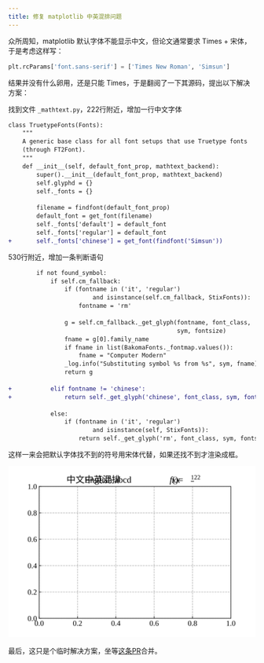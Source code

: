 ```yaml
---
title: 修复 matplotlib 中英混排问题
---
```


众所周知，matplotlib 默认字体不能显示中文，但论文通常要求 Times + 宋体，于是考虑这样写：

```py
plt.rcParams['font.sans-serif'] = ['Times New Roman', 'Simsun']
```

结果并没有什么卵用，还是只能 Times，于是翻阅了一下其源码，提出以下解决方案：

找到文件 `_mathtext.py`，222行附近，增加一行中文字体
```diff
class TruetypeFonts(Fonts):
    """
    A generic base class for all font setups that use Truetype fonts
    (through FT2Font).
    """
    def __init__(self, default_font_prop, mathtext_backend):
        super().__init__(default_font_prop, mathtext_backend)
        self.glyphd = {}
        self._fonts = {}

        filename = findfont(default_font_prop)
        default_font = get_font(filename)
        self._fonts['default'] = default_font
        self._fonts['regular'] = default_font
+       self._fonts['chinese'] = get_font(findfont('Simsun'))
```

530行附近，增加一条判断语句

```diff
        if not found_symbol:
            if self.cm_fallback:
                if (fontname in ('it', 'regular')
                        and isinstance(self.cm_fallback, StixFonts)):
                    fontname = 'rm'

                g = self.cm_fallback._get_glyph(fontname, font_class,
                                                sym, fontsize)
                fname = g[0].family_name
                if fname in list(BakomaFonts._fontmap.values()):
                    fname = "Computer Modern"
                _log.info("Substituting symbol %s from %s", sym, fname)
                return g

+           elif fontname != 'chinese':
+               return self._get_glyph('chinese', font_class, sym, fontsize)

            else:
                if (fontname in ('it', 'regular')
                        and isinstance(self, StixFonts)):
                    return self._get_glyph('rm', font_class, sym, fontsize)
```

这样一来会把默认字体找不到的符号用宋体代替，如果还找不到才渲染成框。

![demo](./images/fix-matplotlib-chinese.svg)

最后，这只是个临时解决方案，坐等[这条PR](https://github.com/matplotlib/matplotlib/pull/20740)合并。
